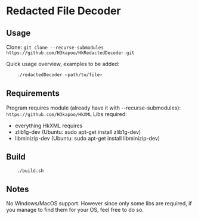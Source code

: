 # Redacted File Decoder

## Usage

Clone: ```git clone --recurse-submodules https://github.com/H3kapoo/HkRedactedDecoder.git```

Quick usage overview, examples to be added:

```bash
    ./redactedDecoder <path/to/file>
```
## Requirements

Program requires module (already have it with --recurse-submodules): ```https://github.com/H3kapoo/HkXML```
Libs required: 
 - everything HkXML requires
 - zlib1g-dev (Ubuntu: sudo apt-get install zlib1g-dev)
 - libminizip-dev (Ubuntu: sudo apt-get install libminizip-dev)

## Build

```bash
    ./build.sh
```
## Notes

No Windows/MacOS support. However since only some libs are required, if you manage to find them for your OS, feel free to do so.
